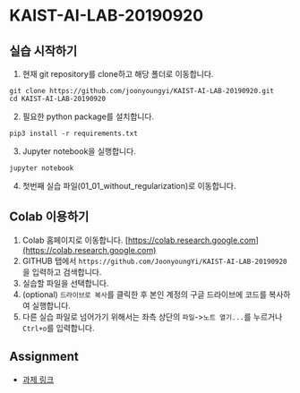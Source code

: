 # KAIST-AI-LAB-20190920

## 실습 시작하기

1. 현재 git repository를 clone하고 해당 폴더로 이동합니다.
```
git clone https://github.com/joonyoungyi/KAIST-AI-LAB-20190920.git
cd KAIST-AI-LAB-20190920
```
2. 필요한 python package를 설치합니다.
```
pip3 install -r requirements.txt
```
3. Jupyter notebook을 실행합니다.
```
jupyter notebook
```
4. 첫번째 실습 파일(01_01_without_regularization)로 이동합니다.

## Colab 이용하기
1.  Colab 홈페이지로 이동합니다.
[https://colab.research.google.com](https://colab.research.google.com)
2. GITHUB 탭에서 `https://github.com/JoonyoungYi/KAIST-AI-LAB-20190920`을 입력하고 검색합니다.
3. 실습할 파일을 선택합니다.
4. (optional) `드라이브로 복사`를 클릭한 후 본인 계정의 구글 드라이브에 코드를 복사하여 실행합니다.
5. 다른 실습 파일로 넘어가기 위해서는 좌측 상단의 `파일`->`노트 열기...`를 누르거나 `Ctrl+o`를 입력합니다.

## Assignment
- [과제 링크](https://github.com/hankook/Samsung-AI-KAIST/tree/master/190920_RegOpt)
